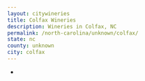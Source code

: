 ```yaml
---
layout: citywineries
title: Colfax Wineries
description: Wineries in Colfax, NC
permalink: /north-carolina/unknown/colfax/
state: nc
county: unknown
city: colfax
---
```

-
